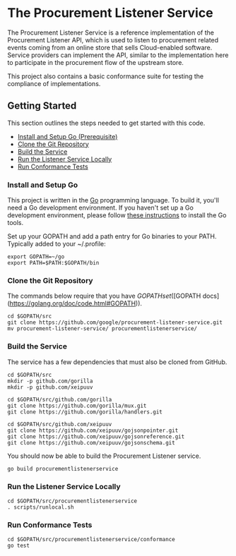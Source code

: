 # The Procurement Listener Service #


The Procurement Listener Service is a reference implementation of the 
Procurement Listener API, which is used to listen to procurement related
events coming from an online store that sells Cloud-enabled software. 
Service providers can implement the API, similar to the implementation
here to participate in the procurement flow of the upstream store.

<p>This project also contains a basic conformance suite for testing the
compliance of implementations.


## Getting Started

This section outlines the steps needed to get started with this code.

- [Install and Setup Go (Prerequisite)](#install-and-setup-go)
- [Clone the Git Repository](#clone-the-git-repository)
- [Build the Service](#build-the-service)
- [Run the Listener Service Locally](#run-the-listener-service-locally)
- [Run Conformance Tests](#run-conformance-tests)

### Install and Setup Go

This project is written in the [Go](http://golang.org) programming language.
To build it, you'll need a Go development environment. If you haven't set up a Go development
environment, please follow [these instructions](http://golang.org/doc/code.html)
to install the Go tools.

Set up your GOPATH and add a path entry for Go binaries to your PATH. Typically
added to your ~/.profile:

```shell
export GOPATH=~/go
export PATH=$PATH:$GOPATH/bin
```

### Clone the Git Repository

The commands below require that you have $GOPATH set ([$GOPATH
docs](https://golang.org/doc/code.html#GOPATH)).

```shell
cd $GOPATH/src
git clone https://github.com/google/procurement-listener-service.git
mv procurement-listener-service/ procurementlistenerservice/
```

### Build the Service

The service has a few dependencies that must also be cloned from GitHub.

``` shell
cd $GOPATH/src
mkdir -p github.com/gorilla
mkdir -p github.com/xeipuuv

cd $GOPATH/src/github.com/gorilla
git clone https://github.com/gorilla/mux.git
git clone https://github.com/gorilla/handlers.git

cd $GOPATH/src/github.com/xeipuuv
git clone https://github.com/xeipuuv/gojsonpointer.git
git clone https://github.com/xeipuuv/gojsonreference.git
git clone https://github.com/xeipuuv/gojsonschema.git
```

You should now be able to build the Procurement Listener service.

```shell
go build procurementlistenerservice
```

### Run the Listener Service Locally
```shell
cd $GOPATH/src/procurementlistenerservice
. scripts/runlocal.sh
```

### Run Conformance Tests
```shell
cd $GOPATH/src/procurementlistenerservice/conformance
go test
```

